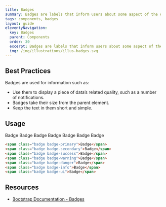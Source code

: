 ```yaml
---
title: Badges
summary: Badges are labels that inform users about some aspect of the data, such as the count of related items.
tags: components, badges
layout: guide
eleventyNavigation:
  key: Badges
  parent: Components
  order: 30
  excerpt: Badges are labels that inform users about some aspect of the data, such as the count of related items.
  img: /img/illustrations/illus-badges.svg
---
```

  
## Best Practices

Badges are used for information such as:

- Use them to display a piece of data’s related quality, such as a number of notifications.
- Badges take their size from the parent element.
- Keep the text in them short and simple.

## Usage

<span class="badge badge-primary">Badge</span> <span class="badge badge-secondary">Badge</span> <span class="badge badge-success">Badge</span> <span class="badge badge-warning">Badge</span> <span class="badge badge-danger">Badge</span> <span class="badge badge-info">Badge</span> <span class="badge badge-ui">Badge</span>

``` html
<span class="badge badge-primary">Badge</span>
<span class="badge badge-secondary">Badge</span>
<span class="badge badge-success">Badge</span>
<span class="badge badge-warning">Badge</span>
<span class="badge badge-danger">Badge</span>
<span class="badge badge-info">Badge</span>
<span class="badge badge-ui">Badge</span>
```

## Resources
* <a href="https://getbootstrap.com/docs/5.1/components/badge/" target="_blank">Bootstrap Documentation - Badges</a>
